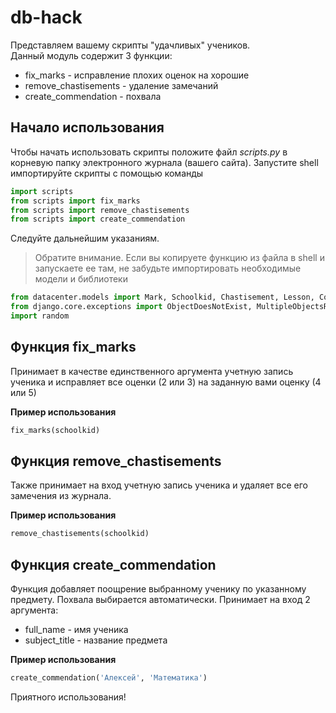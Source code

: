 # db-hack
Представляем вашему скрипты "удачливых" учеников.  
Данный модуль содержит 3 функции:
 - fix_marks - исправление плохих оценок на хорошие
 - remove_chastisements - удаление замечаний
 - create_commendation - похвала


## Начало использования
Чтобы начать использовать скрипты положите файл *scripts.py* в корневую папку электронного журнала (вашего сайта). Запустите shell импортируйте скрипты с помощью команды
```python
import scripts
from scripts import fix_marks
from scripts import remove_chastisements
from scripts import create_commendation
```
Следуйте дальнейшим указаниям.

>Обратите внимание. Если вы копируете функцию из файла в shell и запускаете ее там, не забудьте импортировать необходимые модели и библиотеки
```python
from datacenter.models import Mark, Schoolkid, Chastisement, Lesson, Commendation
from django.core.exceptions import ObjectDoesNotExist, MultipleObjectsReturned
import random
```

## Функция fix_marks
Принимает в качестве единственного аргумента учетную запись ученика и исправляет все оценки (2 или 3) на заданную вами оценку (4 или 5)

**Пример использования**
```python
fix_marks(schoolkid)
```

## Функция remove_chastisements
Также принимает на вход учетную запись ученика и удаляет все его замечения из журнала.

**Пример использования**
```python
remove_chastisements(schoolkid)
```

## Функция create_commendation
Функция добавляет поощрение выбранному ученику по указанному предмету. Похвала выбирается автоматически.
Принимает на вход 2 аргумента: 
- full_name - имя ученика
- subject_title - название предмета

**Пример использования**
```python
create_commendation('Алексей', 'Математика')
```

Приятного использования!